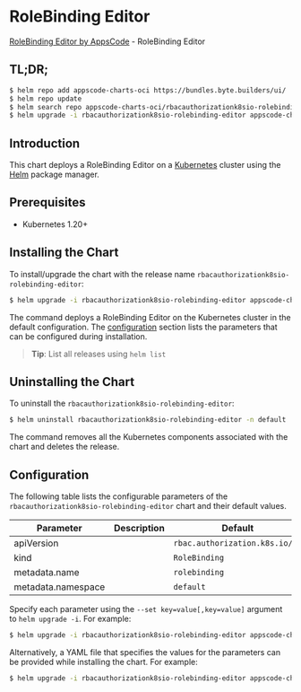 # RoleBinding Editor

[RoleBinding Editor by AppsCode](https://byte.builders) - RoleBinding Editor

## TL;DR;

```bash
$ helm repo add appscode-charts-oci https://bundles.byte.builders/ui/
$ helm repo update
$ helm search repo appscode-charts-oci/rbacauthorizationk8sio-rolebinding-editor --version=v0.4.19
$ helm upgrade -i rbacauthorizationk8sio-rolebinding-editor appscode-charts-oci/rbacauthorizationk8sio-rolebinding-editor -n default --create-namespace --version=v0.4.19
```

## Introduction

This chart deploys a RoleBinding Editor on a [Kubernetes](http://kubernetes.io) cluster using the [Helm](https://helm.sh) package manager.

## Prerequisites

- Kubernetes 1.20+

## Installing the Chart

To install/upgrade the chart with the release name `rbacauthorizationk8sio-rolebinding-editor`:

```bash
$ helm upgrade -i rbacauthorizationk8sio-rolebinding-editor appscode-charts-oci/rbacauthorizationk8sio-rolebinding-editor -n default --create-namespace --version=v0.4.19
```

The command deploys a RoleBinding Editor on the Kubernetes cluster in the default configuration. The [configuration](#configuration) section lists the parameters that can be configured during installation.

> **Tip**: List all releases using `helm list`

## Uninstalling the Chart

To uninstall the `rbacauthorizationk8sio-rolebinding-editor`:

```bash
$ helm uninstall rbacauthorizationk8sio-rolebinding-editor -n default
```

The command removes all the Kubernetes components associated with the chart and deletes the release.

## Configuration

The following table lists the configurable parameters of the `rbacauthorizationk8sio-rolebinding-editor` chart and their default values.

|     Parameter      | Description |                  Default                  |
|--------------------|-------------|-------------------------------------------|
| apiVersion         |             | <code>rbac.authorization.k8s.io/v1</code> |
| kind               |             | <code>RoleBinding</code>                  |
| metadata.name      |             | <code>rolebinding</code>                  |
| metadata.namespace |             | <code>default</code>                      |


Specify each parameter using the `--set key=value[,key=value]` argument to `helm upgrade -i`. For example:

```bash
$ helm upgrade -i rbacauthorizationk8sio-rolebinding-editor appscode-charts-oci/rbacauthorizationk8sio-rolebinding-editor -n default --create-namespace --version=v0.4.19 --set apiVersion=rbac.authorization.k8s.io/v1
```

Alternatively, a YAML file that specifies the values for the parameters can be provided while
installing the chart. For example:

```bash
$ helm upgrade -i rbacauthorizationk8sio-rolebinding-editor appscode-charts-oci/rbacauthorizationk8sio-rolebinding-editor -n default --create-namespace --version=v0.4.19 --values values.yaml
```
